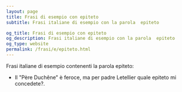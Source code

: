 ```yaml
---
layout: page
title: Frasi di esempio con epiteto 
subtitle: Frasi italiane di esempio con la parola  epiteto

og_title: Frasi di esempio con epiteto 
og_description: Frasi italiane di esempio con la parola  epiteto
og_type: website
permalink: /frasi/e/epiteto.html
---
```


Frasi italiane di esempio contenenti la parola epiteto:


- Il "Père Duchêne" è feroce, ma per padre Letellier quale epiteto mi concedete?.
